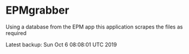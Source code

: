# EPMgrabber
Using a database from the EPM app this application scrapes the files as required


Latest backup: Sun Oct 6 08:08:01 UTC 2019
